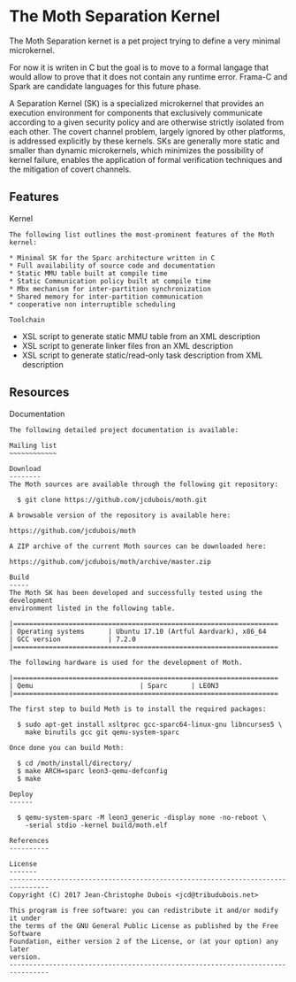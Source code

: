 The Moth Separation Kernel
==========================

The Moth Separation kernet is a pet project trying to define a very minimal
microkernel.

For now it is writen in C but the goal is to move to a formal langage that
would allow to prove that it does not contain any runtime error. Frama-C and
Spark are candidate languages for this future phase.

A Separation Kernel (SK) is a specialized microkernel that provides an
execution environment for components that exclusively communicate according to
a given security policy and are otherwise strictly isolated from each other.
The covert channel problem, largely ignored by other platforms, is addressed
explicitly by these kernels. SKs are generally more static and smaller than
dynamic microkernels, which minimizes the possibility of kernel failure,
enables the application of formal verification techniques and the mitigation of
covert channels.

Features
--------

Kernel
~~~~~~
The following list outlines the most-prominent features of the Moth kernel:

* Minimal SK for the Sparc architecture written in C
* Full availability of source code and documentation
* Static MMU table built at compile time
* Static Communication policy built at compile time
* Mbx mechanism for inter-partition synchronization
* Shared memory for inter-partition communication
* cooperative non interruptible scheduling

Toolchain
~~~~~~~~~

* XSL script to generate static MMU table from an XML description
* XSL script to generate linker files fron an XML description
* XSL script to generate static/read-only task description from XML description

Resources
---------

Documentation
~~~~~~~~~~~~~
The following detailed project documentation is available:

Mailing list
~~~~~~~~~~~~

Download
--------
The Moth sources are available through the following git repository:

  $ git clone https://github.com/jcdubois/moth.git

A browsable version of the repository is available here:

https://github.com/jcdubois/moth

A ZIP archive of the current Moth sources can be downloaded here:

https://github.com/jcdubois/moth/archive/master.zip

Build
-----
The Moth SK has been developed and successfully tested using the development
environment listed in the following table.

|===================================================================
| Operating systems      | Ubuntu 17.10 (Artful Aardvark), x86_64
| GCC version            | 7.2.0
|===================================================================

The following hardware is used for the development of Moth.

|===================================================================
| Qemu                           | Sparc      | LEON3
|===================================================================

The first step to build Moth is to install the required packages:

  $ sudo apt-get install xsltproc gcc-sparc64-linux-gnu libncurses5 \
	make binutils gcc git qemu-system-sparc

Once done you can build Moth:

  $ cd /moth/install/directory/
  $ make ARCH=sparc leon3-qemu-defconfig
  $ make

Deploy
------

  $ qemu-system-sparc -M leon3_generic -display none -no-reboot \
	-serial stdio -kernel build/moth.elf

References
----------

License
-------
--------------------------------------------------------------------------------
Copyright (C) 2017 Jean-Christophe Dubois <jcd@tribudubois.net>

This program is free software: you can redistribute it and/or modify it under
the terms of the GNU General Public License as published by the Free Software
Foundation, either version 2 of the License, or (at your option) any later
version.
--------------------------------------------------------------------------------
